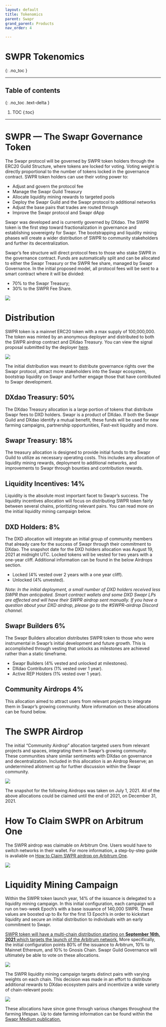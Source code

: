 ```yaml
---
layout: default
title: Tokenomics
parent: Swapr
grand_parent: Products
nav_order: 4

---
```


# SWPR Tokenomics
{: .no_toc }

___

## Table of contents
{: .no_toc .text-delta }

1. TOC
{:toc}

---

# SWPR — The Swapr Governance Token

The Swapr protocol will be governed by SWPR token holders through the ERC20 Guild Structure, where tokens are locked for voting. Voting weight is directly proportional to the number of tokens locked in the governance contract. SWPR token holders can use their voting power to:

-   Adjust and govern the protocol fee
-   Manage the Swapr Guild Treasury
-   Allocate liquidity mining rewards to targeted pools
-   Deploy the Swapr Guild and the Swapr protocol to additional networks
-   Adjust the base pairs that trades are routed through
-   Improve the Swapr protocol and Swapr dApp

Swapr was developed and is currently governed by DXdao. The SWPR token is the first step toward fractionalization in governance and establishing sovereignty for Swapr. The bootstrapping and liquidity mining phases will create a wider distribution of SWPR to community stakeholders and further its decentralization.

Swapr’s fee structure will direct protocol fees to those who stake SWPR in the governance contract. Funds are automatically split and can be allocated to either the Swapr Treasury or the SWPR fee share, managed by Swapr Governance. In the initial proposed model, all protocol fees will be sent to a smart contract where it will be divided:

-   70% to the Swapr Treasury;
-   30% to the SWPR Fee Share.

![](https://miro.medium.com/max/2000/1*QqLVj8I9UwOkfo6gRz9dbA.png)

# Distribution

SWPR token is a mainnet ERC20 token with a max supply of 100,000,000. The token was minted by an anonymous deployer and distributed to both the SWPR airdrop contract and DXdao Treasury. You can view the signal proposal submitted by the deployer [here](https://alchemy.daostack.io/dao/0x519b70055af55a007110b4ff99b0ea33071c720a/proposal/0x2d00135332c28271ba27c6f02f9aa79a480b4d7c58df37fb30e6a55353470910).

![](https://miro.medium.com/max/2000/1*JZCNeZ5Je08rVcSRkE4o8A.png)

The initial distribution was meant to distribute governance rights over the Swapr protocol, attract more stakeholders into the Swapr ecosystem, bootstrap liquidity on Swapr and further engage those that have contributed to Swapr development.

## DXdao Treasury: 50%

The DXdao Treasury allocation is a large portion of tokens that distribute Swapr fees to DXD holders. Swapr is a product of DXdao. If both the Swapr Guild and DXdao identify a mutual benefit, these funds will be used for new farming campaigns, partnership opportunities, Fast-exit liquidity and more.

## Swapr Treasury: 18%

The treasury allocation is designed to provide initial funds to the Swapr Guild to utilize as necessary operating costs. This includes any allocation of liquidity mining rewards, deployment to additional networks, and improvements to Swapr through bounties and contribution rewards.

## Liquidity Incentives: 14%

Liquidity is the absolute most important facet to Swapr’s success. The liquidity incentives allocation will focus on distributing SWPR token fairly between several chains, prioritizing relevant pairs. You can read more on the initial liquidity mining campaign below.

## DXD Holders: 8%

The DXD allocation will integrate an initial group of community members that already care for the success of Swapr through their commitment to DXdao. The snapshot date for the DXD holders allocation was August 19, 2021 at midnight UTC. Locked tokens will be vested for two years with a one-year cliff. Additional information can be found in the below Airdrops section.

-   Locked (4% vested over 2 years with a one year cliff).
-   Unlocked (4% unvested).

_Note: In the initial deployment, a small number of DXD holders received less SWPR than anticipated. Smart contract wallets and some DXD Swapr LPs are affected and will have their SWPR airdrop sent manually. If you have a question about your DXD airdrop, please go to the #SWPR-airdrop Discord channel._

## Swapr Builders 6%

The Swapr Builders allocation distributes SWPR token to those who were instrumental in Swapr’s initial development and future growth. This is accomplished through vesting that unlocks as milestones are achieved rather than a static timeframe.

-   Swapr Builders (4% vested and unlocked at milestones).
-   DXdao Contributors (1% vested over 1 year).
-   Active REP Holders (1% vested over 1 year).

## Community Airdrops 4%

This allocation aimed to attract users from relevant projects to integrate them in Swapr’s growing community. More information on these allocations can be found below.

# The SWPR Airdrop

The initial “Community Airdrop” allocation targeted users from relevant projects and spaces, integrating them in Swapr’s growing community. These communities share similar sentiments with DXdao on governance and decentralization. Included in this allocation is an Airdrop Reserve; an undetermined allotment up for further discussion within the Swapr community.

![](https://miro.medium.com/max/2000/1*sL1LUyZfa1H3sKqWfIdh2A.png)

The snapshot for the following Airdrops was taken on July 1, 2021. All of the above allocations could be claimed until the end of 2021, on December 31, 2021.

# How To Claim SWPR on Arbitrum One

The SWPR airdrop was claimable on Arbitrum One. Users would have to switch networks in their wallet. For more information, a step-by-step guide is avaliable on  [How to Claim SWPR airdrop on Arbitrum One](https://medium.com/swapr/how-to-claim-swpr-on-arbitrum-one-909fb3770b89).

![](https://miro.medium.com/max/700/1*Kk4e71BBPfOkIyDCel-LFA.png)

# Liquidity Mining Campaign

Within the SWPR token launch year, 14% of the issuance is delegated to a liquidity mining campaign. In this initial configuration, each campaign will run on two-week Epoch’s with a base issuance of 140,000 SWPR. These values are boosted up to 8x for the first 13 Epoch’s in order to kickstart liquidity and secure an initial distribution to individuals with an early commitment to Swapr.

[SWPR token will have a multi-chain distribution starting on  **September 16th, 2021**  which targets the launch of the Arbitrum network.](https://medium.com/swapr/introducing-swpr-token-farming-rewards-7fbdcc9507ae)  More specifically, the initial configuration points 80% of the issuance to Arbitrum, 10% to Mainnet Ethereum, and 10% to Gnosis Chain. Swapr Guild Governance will ultimately be able to vote on these allocations.

![](https://miro.medium.com/max/700/1*gnu1_rigQg90eCoGKnOi0Q.png)

The SWPR liquidity mining campaign targets distinct pairs with varying weights on each chain. This decision was made in an effort to distribute additional rewards to DXdao ecosystem pairs and incentivize a wide variety of chain-relevant pools:

![](https://miro.medium.com/max/700/1*ICd5pnmRoW2G358H8QMtBg.png)

These allocations have since gone through various changes throughout the farming lifespan. Up to date farming information can be found within the [Swapr Medium publication.](https://medium.com/swapr)